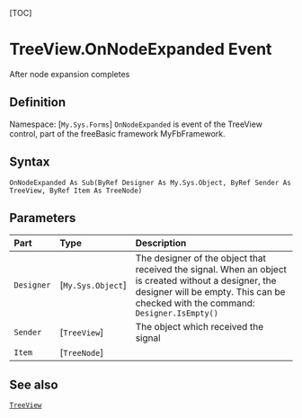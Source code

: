 [TOC]
# TreeView.OnNodeExpanded Event
After node expansion completes
## Definition
Namespace: [`My.Sys.Forms`]
`OnNodeExpanded` is event of the TreeView control, part of the freeBasic framework MyFbFramework.
## Syntax
```freeBasic
OnNodeExpanded As Sub(ByRef Designer As My.Sys.Object, ByRef Sender As TreeView, ByRef Item As TreeNode)
```

## Parameters

|Part|Type|Description|
| :------------ | :------------ | :------------ |
|`Designer`|[`My.Sys.Object`]|The designer of the object that received the signal. When an object is created without a designer, the designer will be empty. This can be checked with the command: `Designer.IsEmpty()`|
|`Sender`|[`TreeView`]|The object which received the signal|
|`Item`|[`TreeNode`]||

## See also
[`TreeView`](TreeView.md)
